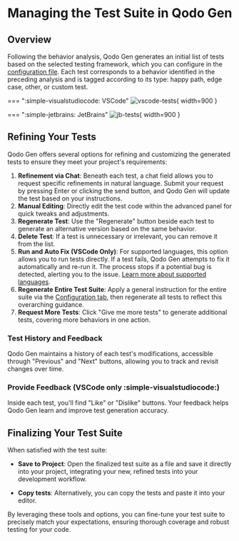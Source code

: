 # Managing the Test Suite in Qodo Gen

## Overview
Following the behavior analysis, Qodo Gen generates an initial list of tests based on the selected testing framework, which you can configure in the [configuration file](./configuration.md). Each test corresponds to a behavior identified in the preceding analysis and is tagged according to its type: happy path, edge case, other, or custom test.

=== ":simple-visualstudiocode: VSCode"
    ![vscode-tests](https://qodo.ai/images/codiumate/vscode-tests.png){ width=900 }

=== ":simple-jetbrains: JetBrains"
    ![jb-tests](https://qodo.ai/images/codiumate/jb-tests.png){ width=900 }

## Refining Your Tests
Qodo Gen offers several options for refining and customizing the generated tests to ensure they meet your project's requirements:

1. **Refinement via Chat**: Beneath each test, a chat field allows you to request specific refinements in natural language. Submit your request by pressing Enter or clicking the send button, and Qodo Gen will update the test based on your instructions.        
2. **Manual Editing**: Directly edit the test code within the advanced panel for quick tweaks and adjustments.
3. **Regenerate Test**: Use the "Regenerate" button beside each test to generate an alternative version based on the same behavior.
4. **Delete Test**: If a test is unnecessary or irrelevant, you can remove it from the list.
5. **Run and Auto Fix (VSCode Only)**: For supported languages, this option allows you to run tests directly. If a test fails, Qodo Gen attempts to fix it automatically and re-run it. The process stops if a potential bug is detected, alerting you to the issue. [Learn more about supported languages](./supported-languages.md). 
6. **Regenerate Entire Test Suite**: Apply a general instruction for the entire suite via the [Configuration tab](./configuration.md), then regenerate all tests to reflect this overarching guidance.
7. **Request More Tests**: Click "Give me more tests" to generate additional tests, covering more behaviors in one action.

### Test History and Feedback
Qodo Gen maintains a history of each test's modifications, accessible through "Previous" and "Next" buttons, allowing you to track and revisit changes over time.

### Provide Feedback (VSCode only :simple-visualstudiocode:)
Inside each test, you'll find "Like" or "Dislike" buttons. Your feedback helps Qodo Gen learn and improve test generation accuracy.

## Finalizing Your Test Suite
When satisfied with the test suite:

- **Save to Project**: Open the finalized test suite as a file and save it directly into your project, integrating your new, refined tests into your development workflow.

- **Copy tests**: Alternatively, you can copy the tests and paste it into your editor.

By leveraging these tools and options, you can fine-tune your test suite to precisely match your expectations, ensuring thorough coverage and robust testing for your code.

